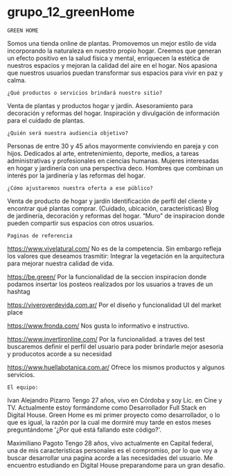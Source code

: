 # grupo_12_greenHome

    GREEN HOME

Somos una tienda online de plantas. Promovemos un mejor estilo de vida incorporando la naturaleza en nuestro propio hogar. Creemos que generan un efecto positivo en la salud física y mental, enriquecen la estética de nuestros espacios y mejoran la calidad del aire en el hogar. Nos apasiona que nuestros usuarios puedan transformar sus espacios para vivir en paz y calma.

    ¿Qué productos o servicios brindará nuestro sitio?
Venta de plantas y productos hogar y jardín. Asesoramiento para decoración y reformas del hogar. Inspiración y divulgación de información para el cuidado de plantas.

    ¿Quién será nuestra audiencia objetivo?
Personas de entre 30 y 45 años mayormente conviviendo en pareja y con hijos. Dedicados al arte, entretenimiento, deporte, medios, a tareas administrativas y profesionales en ciencias humanas.
Mujeres interesadas en hogar y jardinería con una perspectiva deco.
Hombres  que combinan un interés por la jardinería y las reformas del hogar.

    ¿Cómo ajustaremos nuestra oferta a ese público?
Venta de producto de hogar y jardín
Identificación de perfil del cliente y encontrar qué plantas comprar. (Cuidado, ubicación, características)
Blog de jardinería, decoración y reformas del hogar.
“Muro” de inspiracion donde pueden compartir sus espacios con otros usuarios.

    Paginas de referencia 

https://www.vivelatural.com/
No es de la competencia. Sin embargo refleja los valores que deseamos trasmitir: Integrar la vegetación en la arquitectura para mejorar nuestra calidad de vida.

https://be.green/
Por la funcionalidad de la seccion inspiracion donde podamos insertar los posteos realizados por los usuarios a traves de un hashtag

https://viveroverdevida.com.ar/
Por el diseño y funcionalidad UI del market place

https://www.fronda.com/
Nos gusta lo informativo e instructivo.

https://www.invertironline.com/
Por la funcionalidad. a traves del test buscaremos definir el perfil del usuario para poder brindarle mejor asesoria y producotos acorde a su necesidad 

https://www.huellabotanica.com.ar/
Ofrece los mismos productos y algunos servicios.

    El equipo:

Ivan Alejandro Pizarro
Tengo 27 años, vivo en Córdoba y soy Lic. en Cine y TV. Actualmente estoy formándome como Desarrollador Full Stack en Digital House. Green Home es mi primer proyecto como desarrollador, o lo que es igual, la razón por la cual me dormiré muy tarde en estos meses preguntándome '¿Por qué está fallando este código?'.  

Maximiliano Pagoto
Tengo 28 años, vivo actualmente en Capital federal, una de mis caracteristicas personales es el compromiso, por lo que voy a buscar desarrollar una pagina acorde a las necesidades del usuario. Me encuentro estudiando en Digital House preparandome para un gran desafio.